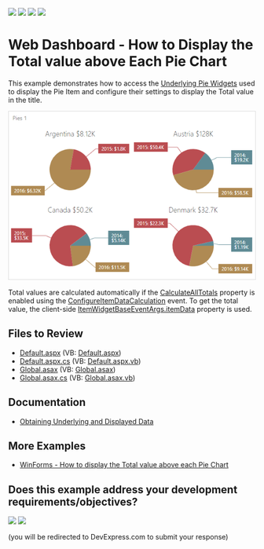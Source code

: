 <!-- default badges list -->
![](https://img.shields.io/endpoint?url=https://codecentral.devexpress.com/api/v1/VersionRange/128580193/21.1.5%2B)
[![](https://img.shields.io/badge/Open_in_DevExpress_Support_Center-FF7200?style=flat-square&logo=DevExpress&logoColor=white)](https://supportcenter.devexpress.com/ticket/details/T543185)
[![](https://img.shields.io/badge/📖_How_to_use_DevExpress_Examples-e9f6fc?style=flat-square)](https://docs.devexpress.com/GeneralInformation/403183)
[![](https://img.shields.io/badge/💬_Leave_Feedback-feecdd?style=flat-square)](#does-this-example-address-your-development-requirementsobjectives)
<!-- default badges end -->

# Web Dashboard - How to Display the Total value above Each Pie Chart

<p>This example demonstrates how to access the <a href="https://docs.devexpress.com/Dashboard/117573/web-dashboard/aspnet-web-forms-dashboard-control/access-to-underlying-widgets?p=netframework">Underlying Pie Widgets</a> used to display the Pie Item and configure their settings to display the Total value in the title.

![Pies](./images/pies.png)

Total values are calculated automatically if the <a href="https://docs.devexpress.com/Dashboard/DevExpress.DashboardWeb.ConfigureItemDataCalculationWebEventArgs.CalculateAllTotals">CalculateAllTotals</a> property is enabled using the <a href="https://docs.devexpress.com/Dashboard/DevExpress.DashboardWeb.ASPxDashboard.ConfigureItemDataCalculation?p=netframework">ConfigureItemDataCalculation</a> event. To get the total value, the client-side <a href="https://docs.devexpress.com/Dashboard/js-DevExpress.Dashboard.ItemWidgetBaseEventArgs#js_devexpress_dashboard_itemwidgetbaseeventargs_itemdata">ItemWidgetBaseEventArgs.itemData</a> property is used. 


## Files to Review

* [Default.aspx](./CS/ASPxDashboard/Default.aspx) (VB: [Default.aspx](./VB/ASPxDashboard/Default.aspx))
* [Default.aspx.cs](./CS/ASPxDashboard/Default.aspx.cs) (VB: [Default.aspx.vb](./VB/ASPxDashboard/Default.aspx.vb))
* [Global.asax](./CS/ASPxDashboard/Global.asax) (VB: [Global.asax](./VB/ASPxDashboard/Global.asax))
* [Global.asax.cs](./CS/ASPxDashboard/Global.asax.cs) (VB: [Global.asax.vb](./VB/ASPxDashboard/Global.asax.vb))

## Documentation

* [Obtaining Underlying and Displayed Data](https://docs.devexpress.com/Dashboard/403003/web-dashboard/dashboard-control-for-javascript-applications-jquery-knockout-etc/obtain-underlying-and-displayed-data?p=netframework)

## More Examples 

* [WinForms - How to display the Total value above each Pie Chart](https://github.com/DevExpress-Examples/how-to-display-the-total-value-above-each-pie-chart)
<!-- feedback -->
## Does this example address your development requirements/objectives?

[<img src="https://www.devexpress.com/support/examples/i/yes-button.svg"/>](https://www.devexpress.com/support/examples/survey.xml?utm_source=github&utm_campaign=web-dashboard-display-the-total-value-above-each-pie-chart&~~~was_helpful=yes) [<img src="https://www.devexpress.com/support/examples/i/no-button.svg"/>](https://www.devexpress.com/support/examples/survey.xml?utm_source=github&utm_campaign=web-dashboard-display-the-total-value-above-each-pie-chart&~~~was_helpful=no)

(you will be redirected to DevExpress.com to submit your response)
<!-- feedback end -->

